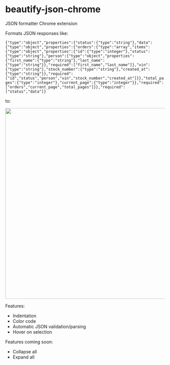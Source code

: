 # beautify-json-chrome
JSON formatter Chrome extension

Formats JSON responses like:

```{"type":"object","properties":{"status":{"type":"string"},"data":{"type":"object","properties":{"orders":{"type":"array","items":{"type":"object","properties":{"id":{"type":"integer"},"status":{"type":"string"},"person":{"type":"object","properties":{"first_name":{"type":"string"},"last_name":{"type":"string"}},"required":["first_name","last_name"]},"vin":{"type":"string"},"stock_number":{"type":"string"},"created_at":{"type":"string"}},"required":["id","status","person","vin","stock_number","created_at"]}},"total_pages":{"type":"integer"},"current_page":{"type":"integer"}},"required":["orders","current_page","total_pages"]}},"required":["status","data"]}```

to:

<img src="https://github.com/obedtandadjaja/beautify-json-chrome/blob/master/screenshots/screenshot1.png" width='600px'/>

Features:
- Indentation
- Color code
- Automatic JSON validation/parsing
- Hover on selection

Features coming soon:
- Collapse all
- Expand all
